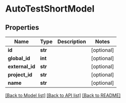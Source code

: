 # AutoTestShortModel


## Properties
Name | Type | Description | Notes
------------ | ------------- | ------------- | -------------
**id** | **str** |  | [optional] 
**global_id** | **int** |  | [optional] 
**external_id** | **str** |  | [optional] 
**project_id** | **str** |  | [optional] 
**name** | **str** |  | [optional] 

[[Back to Model list]](../README.md#documentation-for-models) [[Back to API list]](../README.md#documentation-for-api-endpoints) [[Back to README]](../README.md)


